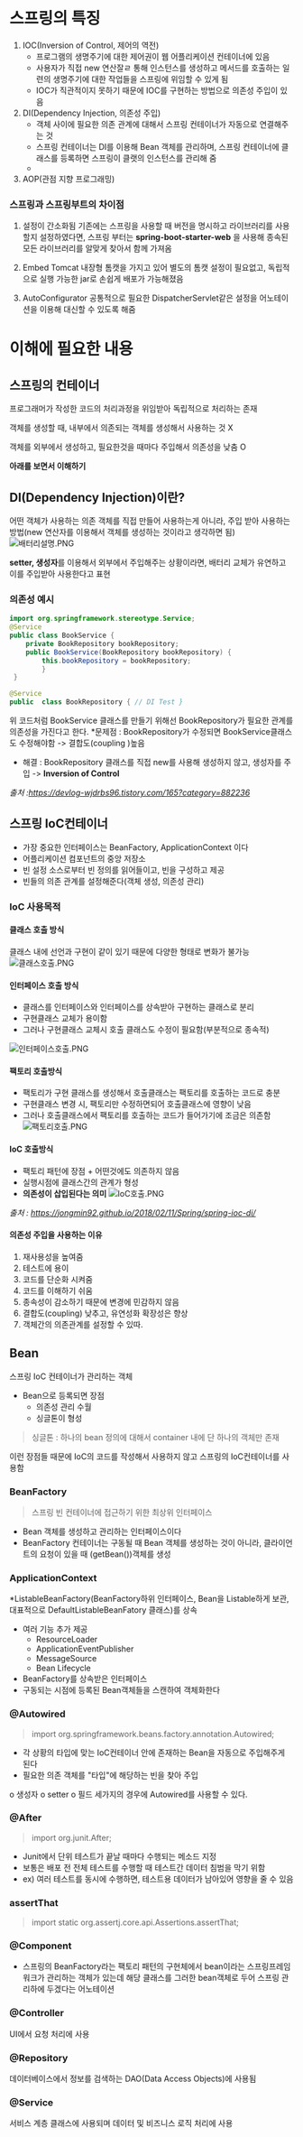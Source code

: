 
# 스프링의 특징
1. IOC(Inversion of Control, 제어의 역전)
	* 프로그램의 생명주기에 대한 제어권이 웹 어플리케이션 컨테이너에 있음
	* 사용자가 직접 new 연산잘ㄹ 통해 인스턴스를 생성하고 메서드를 호출하는 일련의 생명주기에 대한 작업들을 스프링에 위임할 수 있게 됨
	* IOC가 직관적이지 못하기 때문에 IOC를 구현하는 방법으로 의존성 주입이 있음
2. DI(Dependency Injection, 의존성 주입)
	* 객체 사이에 필요한 의존 관계에 대해서 스프링 컨테이너가 자동으로 연결해주는 것
	* 스프링 컨테이너는 DI를 이용해 Bean 객체를 관리하며, 스프링 컨테이너에 클래스를 등록하면 스프링이 클랫의 인스턴스를 관리해 줌
	* 
3. AOP(관점 지향 프로그래밍)

### 스프링과 스프링부트의 차이점

1. 설정이 간소화됨
기존에는 스프링을 사용할 때 버전을 명시하고 라이브러리를 사용할지 설정하였다면, 스프링 부터는 **spring-boot-starter-web** 을 사용해 종속된 모든 라이브러리를 알맞게 찾아서 함께 가져옴

2. Embed Tomcat
내장형 톰캣을 가지고 있어 별도의 톰캣 설정이 필요없고, 독립적으로 실행 가능한 jar로 손쉽게 배포가 가능해졌음

3. AutoConfigurator
공통적으로 필요한 DispatcherServlet같은 설정을 어노테이션을 이용해 대신할 수 있도록 해줌


# 이해에 필요한 내용

## 스프링의 컨테이너
프로그래머가 작성한 코드의 처리과정을 위임받아 독립적으로 처리하는 존재

객체를 생성할 때, 내부에서 의존되는 객체를 생성해서 사용하는 것 X

객체를 외부에서 생성하고, 필요한것을 때마다 주입해서 의존성을 낮춤 O

**아래를 보면서 이해하기**

## DI(Dependency Injection)이란?
어떤 객체가 사용하는 의존 객체를 직접 만들어 사용하는게 아니라, 주입 받아 사용하는 방법(new 연산자를 이용해서 객체를 생성하는 것이라고 생각하면 됨)
![배터리설명.PNG](https://github.com/smeil123/Spring_Study/blob/master/image/배터리설명.PNG)

**setter, 생성자**를 이용해서 외부에서 주입해주는 상황이라면, 배터리 교체가 유연하고 이를 주입받아 사용한다고 표현

### 의존성 예시
```java
import org.springframework.stereotype.Service; 
@Service  
public class BookService { 
	private BookRepository bookRepository; 
	public BookService(BookRepository bookRepository) {
		this.bookRepository = bookRepository; 
		}
 }
```
```java
@Service  
public  class BookRepository { // DI Test }
```

위 코드처럼 BookService 클래스를 만들기 위해선 BookRepository가 필요한 관계를 의존성을 가진다고 한다.
*문제점 : BookRepository가 수정되면 BookService클래스도 수정해야함 -> 결합도(coupling )높음
* 해결 : BookRepository 클래스를 직접 new를 사용해 생성하지 않고, 생성자를 주입 -> **Inversion of Control**

*출처 :https://devlog-wjdrbs96.tistory.com/165?category=882236*


## 스프링 IoC컨테이너
* 가장 중요한 인터페이스는 BeanFactory, ApplicationContext 이다
* 어플리케이션 컴포넌트의 중앙 저장소
* 빈 설정 소스로부터 빈 정의를 읽어들이고, 빈을 구성하고 제공
* 빈들의 의존 관계를 설정해준다(객체 생성, 의존성 관리)

### IoC 사용목적

#### 클래스 호출 방식
클래스 내에 선언과 구현이 같이 있기 때문에 다양한 형태로 변화가 불가능
![클래스호출.PNG](https://github.com/smeil123/Spring_Study/blob/master/image/클래스호출.PNG)

#### 인터페이스 호출 방식
* 클래스를 인터페이스와 인터페이스를 상속받아 구현하는 클래스로 분리
* 구현클래스 교체가 용이함
* 그러나 구현클래스 교체시 호출 클래스도 수정이 필요함(부분적으로 종속적)

![인터페이스호출.PNG](https://github.com/smeil123/Spring_Study/blob/master/image/인터페이스호출.PNG)

#### 팩토리 호출방식
* 팩토리가 구현 클래스를 생성해서 호출클래스는 팩토리를 호출하는 코드로 충분
* 구현클래스 변경 시, 팩토리만 수정하면되어 호출클래스에 영향이 낮음
* 그러나 호출클래스에서 팩토리를 호출하는 코드가 들어가기에 조금은 의존함
![팩토리호출.PNG](https://github.com/smeil123/Spring_Study/blob/master/image/팩토리호출.PNG)

#### IoC 호출방식
* 팩토리 패턴에 장점 + 어떤것에도 의존하지 않음
* 실행시점에 클래스간의 관계가 형성
* **의존성이 삽입된다는 의미**
![IoC호출.PNG](https://github.com/smeil123/Spring_Study/blob/master/image/IoC호출.PNG)

*출처 : https://jongmin92.github.io/2018/02/11/Spring/spring-ioc-di/*

#### 의존성 주입을 사용하는 이유
1. 재사용성을 높여줌
2. 테스트에 용이
3. 코드를 단순화 시켜줌
4. 코드를 이해하기 쉬움
5. 종속성이 감소하기 때문에 변경에 민감하지 않음
6. 결합도(coupling) 낮추고, 유연성화 확장성은 향상
7. 객체간의 의존관계를 설정할 수 있따.

## Bean
스프링 IoC 컨테이너가 관리하는 객체
* Bean으로 등록되면 장점
	* 의존성 관리 수월
	* 싱글톤이 형성
> 싱글톤 : 하나의 bean 정의에 대해서 container 내에 단 하나의 객체만 존재

이런 장점들 때문에 IoC의 코드를 작성해서 사용하지 않고 스프링의 IoC컨테이너를 사용함



### BeanFactory
> 스프링 빈 컨테이너에 접근하기 위한 최상위 인터페이스

* Bean 객체를 생성하고 관리하는 인터페이스이다
* BeanFactory 컨테이너는 구동될 때 Bean 객체를 생성하는 것이 아니라, 클라이언트의 요청이 있을 때 (getBean())객체를 생성

### ApplicationContext
*ListableBeanFactory(BeanFactory하위 인터페이스, Bean을 Listable하게 보관, 대표적으로 DefaultListableBeanFatory 클래스)를 상속
* 여러 기능 추가 제공
	* ResourceLoader
	* ApplicationEventPublisher
	* MessageSource
	* Bean Lifecycle
* BeanFactory를 상속받은 인터페이스
* 구동되는 시점에 등록된 Bean객체들을 스캔하여 객체화한다

### @Autowired
> import org.springframework.beans.factory.annotation.Autowired;
* 각 상황의 타입에 맞는 IoC컨테이너 안에 존재하는 Bean을 자동으로 주입해주게 된다
* 필요한 의존 객체를 "타입"에 해당하는 빈을 찾아 주입

o 생성자
o setter
o 필드
세가지의 경우에 Autowired를 사용할 수 있다.



### @After
> import org.junit.After;

* Junit에서 단위 테스트가 끝날 때마다 수행되는 메소드 지정  
* 보통은 배포 전 전체 테스트를 수행할 때 테스트간 데이터 침범을 막기 위함  
* ex) 여러 테스트를 동시에 수행하면, 테스트용 데이터가 남아있어 영향을 줄 수 있음  


### assertThat
> import static org.assertj.core.api.Assertions.assertThat;

### @Component
* 스프링의 BeanFactory라는 팩토리 패턴의 구현체에서 bean이라는 스프링프레임워크가 관리하는 객체가 있는데 해당 클래스를 그러한 bean객체로 두어 스프링 관리하에 두겠다는 어노테이션


### @Controller 
UI에서 요청 처리에 사용

### @Repository
데이터베이스에서 정보를 검색하는 DAO(Data Access Objects)에 사용됨

### @Service
서비스 계층 클래스에 사용되며 데이터 및 비즈니스 로직 처리에 사용
<!--stackedit_data:
eyJoaXN0b3J5IjpbMTEzNTE3NDg1NF19
-->